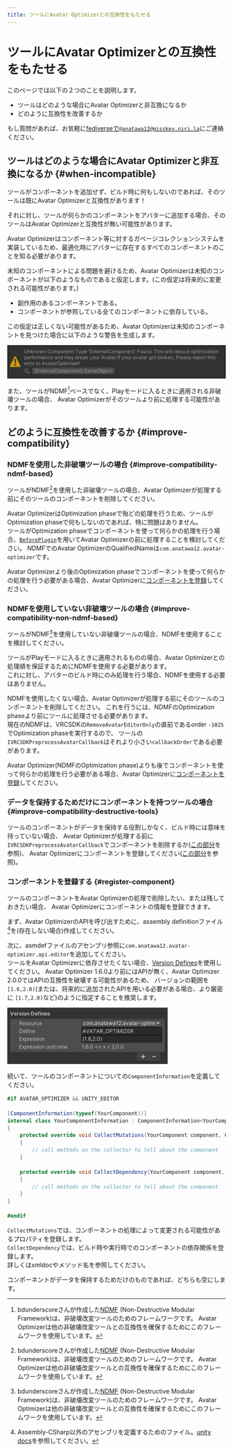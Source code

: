 ```yaml
---
title: ツールにAvatar Optimizerとの互換性をもたせる
---
```


# ツールにAvatar Optimizerとの互換性をもたせる

このページでは以下の２つのことを説明します。

- ツールはどのような場合にAvatar Optimizerと非互換になるか
- どのように互換性を改善するか

もし質問があれば、お気軽に[fediverseで`@anatawa12@misskey.niri.la`][fediverse]にご連絡ください。

## ツールはどのような場合にAvatar Optimizerと非互換になるか {#when-incompatible}

ツールがコンポーネントを追加せず、ビルド時に何もしないのであれば、そのツールは既にAvatar Optimizerと互換性があります！

それに対し、ツールが何らかのコンポーネントをアバターに追加する場合、そのツールはAvatar Optimizerと互換性が無い可能性があります。

Avatar Optimizerはコンポーネント等に対するガベージコレクションシステムを実装しているため、最適化時にアバターに存在するすべてのコンポーネントのことを知る必要があります。

未知のコンポーネントによる問題を避けるため、Avatar Optimizerは未知のコンポーネントが以下のようなものであると仮定します。(この仮定は将来的に変更される可能性があります。)
- 副作用のあるコンポーネントである。
- コンポーネントが参照している全てのコンポーネントに依存している。

この仮定は正しくない可能性があるため、Avatar Optimizerは未知のコンポーネントを見つけた場合に以下のような警告を生成します。

![unknown-component-warning](unknown-component-warning.png)

また、ツールがNDMF[^NDMF]ベースでなく、Playモードに入るときに適用される非破壊ツールの場合、 Avatar
Optimizerがそのツールより前に処理する可能性があります。

## どのように互換性を改善するか {#improve-compatibility}

### NDMFを使用した非破壊ツールの場合 {#improve-compatibility-ndmf-based}

ツールがNDMF[^NDMF]を使用した非破壊ツールの場合、Avatar Optimizerが処理する前にそのツールのコンポーネントを削除してください。

Avatar OptimizerはOptimization phaseで殆どの処理を行うため、ツールがOptimization phaseで何もしないのであれば、特に問題はありません。\
ツールがOptimization phaseでコンポーネントを使って何らかの処理を行う場合、[`BeforePlugin`][ndmf-BeforePlugin]を用いてAvatar Optimizerの前に処理することを検討してください。
NDMFでのAvatar OptimizerのQualifiedNameは`com.anatawa12.avatar-optimizer`です。

Avatar Optimizerより後のOptimization phaseでコンポーネントを使って何らかの処理を行う必要がある場合、Avatar Optimizerに[コンポーネントを登録][register-component]してください。

### NDMFを使用していない非破壊ツールの場合 {#improve-compatibility-non-ndmf-based}

ツールがNDMF[^NDMF]を使用していない非破壊ツールの場合、NDMFを使用することを検討してください。

ツールがPlayモードに入るときに適用されるものの場合、Avatar Optimizerとの処理順を保証するためにNDMFを使用する必要があります。\
これに対し、アバターのビルド時にのみ処理を行う場合、NDMFを使用する必要はありません。

NDMFを使用したくない場合、Avatar Optimizerが処理する前にそのツールのコンポーネントを削除してください。
これを行うには、NDMFのOptimization phaseより前にツールに処理させる必要があります。\
現在のNDMFは、VRCSDKの`RemoveAvatarEditorOnly`の直前であるorder `-1025`でOptimization phaseを実行するので、
ツールの`IVRCSDKPreprocessAvatarCallback`はそれより小さい`callbackOrder`である必要があります。

Avatar Optimizer(NDMFのOptimization phase)よりも後でコンポーネントを使って何らかの処理を行う必要がある場合、Avatar Optimizerに[コンポーネントを登録][register-component]してください。

### データを保持するためだけにコンポーネントを持つツールの場合 {#improve-compatibility-destructive-tools}

ツールのコンポーネントがデータを保持する役割しかなく、ビルド時には意味を持っていない場合、
Avatar Optimizerが処理する前に`IVRCSDKPreprocessAvatarCallback`でコンポーネントを削除するか([この部分](#improve-compatibility-non-ndmf-based)を参照)、
Avatar Optimizerにコンポーネントを登録してください([この部分][register-component]を参照)。

### コンポーネントを登録する {#register-component}

ツールのコンポーネントをAvatar Optimizerの処理で削除したい、または残しておきたい場合、
Avatar Optimizerにコンポーネントの情報を登録できます。

まず、Avatar OptimizerのAPIを呼び出すために、assembly definitionファイル[^asmdef]を(存在しない場合)作成してください。

次に、asmdefファイルのアセンブリ参照に`com.anatawa12.avatar-optimizer.api.editor`を追加してください。\
ツールをAvatar Optimizerに依存させたくない場合、[Version Defines]を使用してください。
Avatar Optimizer 1.6.0より前にはAPIが無く、Avatar Optimizer 2.0.0ではAPIの互換性を破壊する可能性があるため、
バージョンの範囲を`[1.6,2.0)`(または、将来的に追加されたAPIを用いる必要がある場合、より厳密に `[1.7,2.0)`など)のように指定することを推奨します。

![version-defines.png](version-defines.png)

続いて、ツールのコンポーネントについての`ComponentInformation`を定義してください。

```csharp
#if AVATAR_OPTIMIZER && UNITY_EDITOR

[ComponentInformation(typeof(YourComponent))]
internal class YourComponentInformation : ComponentInformation<YourComponent>
{
    protected override void CollectMutations(YourComponent component, ComponentMutationsCollector collector)
    {
        // call methods on the collector to tell about the component
    }

    protected override void CollectDependency(YourComponent component, ComponentDependencyCollector collector)
    {
        // call methods on the collector to tell about the component
    }
}

#endif
```

`CollectMutations`では、コンポーネントの処理によって変更される可能性があるプロパティを登録します。\
`CollectDependency`では、ビルド時や実行時でのコンポーネントの依存関係を登録します。\
詳しくはxmldocやメソッド名を参照してください。

コンポーネントがデータを保持するためだけのものであれば、どちらも空にします。

[fediverse]: https://misskey.niri.la/@anatawa12
[ndmf-BeforePlugin]: https://ndmf.nadena.dev/api/nadena.dev.ndmf.fluent.Sequence.html#nadena_dev_ndmf_fluent_Sequence_BeforePlugin_System_String_System_String_System_Int32_
[register-component]: #register-component

[^asmdef]: Assembly-CSharp以外のアセンブリを定義するためのファイル。[unity docs](https://docs.unity3d.com/2019.4/Documentation/Manual/ScriptCompilationAssemblyDefinitionFiles.html)を参照してください。
[^NDMF]: bdunderscoreさんが作成した[NDMF] (Non-Destructive Modular Framework)は、非破壊改変ツールのためのフレームワークです。
Avatar Optimizerは他の非破壊改変ツールとの互換性を確保するためにこのフレームワークを使用しています。

[NDMF]: https://ndmf.nadena.dev/
[modular-avatar]: https://modular-avatar.nadena.dev/
[Version Defines]: https://docs.unity3d.com/2019.4/Documentation/Manual/ScriptCompilationAssemblyDefinitionFiles.html#define-symbols
